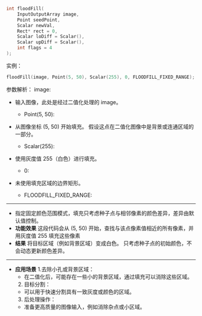 ```cpp
int floodFill(
    InputOutputArray image, 
    Point seedPoint, 
    Scalar newVal, 
    Rect* rect = 0, 
    Scalar loDiff = Scalar(), 
    Scalar upDiff = Scalar(), 
    int flags = 4
);
```
实例：
```cpp
floodFill(image, Point(5, 50), Scalar(255), 0, FLOODFILL_FIXED_RANGE);
```

参数解析：
image:

- 输入图像，此处是经过二值化处理的 image。
  - Point(5, 50):

- 从图像坐标 (5, 50) 开始填充。
假设这点在二值化图像中是背景或连通区域的一部分。
  - Scalar(255):

- 使用灰度值 255（白色）进行填充。
  - 0:

- 未使用填充区域的边界矩形。
  - FLOODFILL_FIXED_RANGE:
---
- 指定固定颜色范围模式，填充只考虑种子点与相邻像素的颜色差异，差异由默认值控制。
- **功能效果**
这段代码会从 (5, 50) 开始，查找与该点像素值相近的所有像素，并用灰度值 255 填充这些像素
- **结果**
将目标区域（例如背景区域）变成白色。
只考虑种子点的初始颜色，不会动态更新颜色差异。
---

- **应用场景**
  1.去除小孔或背景区域：
  - 在二值化后，可能存在一些小的背景区域，通过填充可以消除这些区域。
  2. 目标分割：
  - 可以用于快速分割具有一致灰度或颜色的区域。
  3. 后处理操作：
  - 准备更高质量的图像输入，例如消除杂点或小区域。